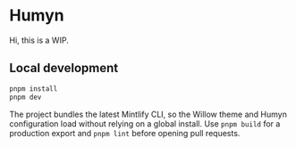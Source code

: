 # Humyn

Hi, this is a WIP.

## Local development

```bash
pnpm install
pnpm dev
```

The project bundles the latest Mintlify CLI, so the Willow theme and Humyn configuration load without relying on a global install. Use `pnpm build` for a production export and `pnpm lint` before opening pull requests.
